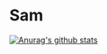 # Sam
[![Anurag's github stats](https://github-readme-stats.vercel.app/api?username=TheMOKETBOY)](https://github.com/anuraghazra/github-readme-stats)
